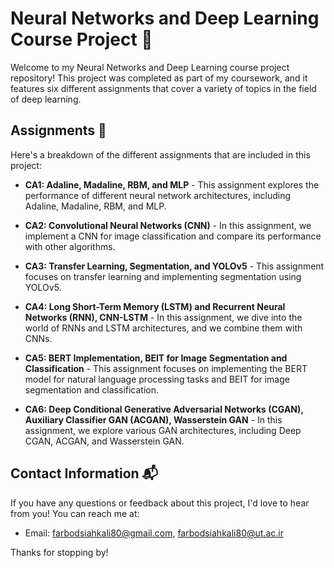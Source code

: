 # Neural Networks and Deep Learning Course Project 🧠

Welcome to my Neural Networks and Deep Learning course project repository! This project was completed as part of my coursework, and it features six different assignments that cover a variety of topics in the field of deep learning.

## Assignments 📝

Here's a breakdown of the different assignments that are included in this project:

- **CA1: Adaline, Madaline, RBM, and MLP** - This assignment explores the performance of different neural network architectures, including Adaline, Madaline, RBM, and MLP.

- **CA2: Convolutional Neural Networks (CNN)** - In this assignment, we implement a CNN for image classification and compare its performance with other algorithms.

- **CA3: Transfer Learning, Segmentation, and YOLOv5** - This assignment focuses on transfer learning and implementing segmentation using YOLOv5.

- **CA4: Long Short-Term Memory (LSTM) and Recurrent Neural Networks (RNN), CNN-LSTM** - In this assignment, we dive into the world of RNNs and LSTM architectures, and we combine them with CNNs.

- **CA5: BERT Implementation, BEIT for Image Segmentation and Classification** - This assignment focuses on implementing the BERT model for natural language processing tasks and BEIT for image segmentation and classification.

- **CA6: Deep Conditional Generative Adversarial Networks (CGAN), Auxiliary Classifier GAN (ACGAN), Wasserstein GAN** - In this assignment, we explore various GAN architectures, including Deep CGAN, ACGAN, and Wasserstein GAN.

## Contact Information 📬

If you have any questions or feedback about this project, I'd love to hear from you! You can reach me at:

- Email: farbodsiahkali80@gmail.com, farbodsiahkali80@ut.ac.ir

Thanks for stopping by!
